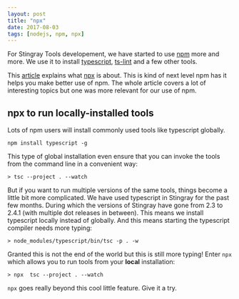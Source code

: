 ```yaml
---
layout: post
title: "npx"
date: 2017-08-03
tags: [nodejs, npm, npx]
---
```


For Stingray Tools developement, we have started to use [npm](https://www.npmjs.com/) more and more. We use it to install [typescript](https://www.typescriptlang.org/), [ts-lint](https://palantir.github.io/tslint/) and a few other tools.

This [article](https://medium.com/@maybekatz/introducing-npx-an-npm-package-runner-55f7d4bd282b) explains what [npx](https://www.npmjs.com/package/npx) is about. This is kind of next level npm has it helps you make better use of npm. The whole article covers a lot of interesting topics but one was more relevant for our use of npm.

## npx to run locally-installed tools

Lots of npm users will install commonly used tools like typescript globally.

```
npm install typescript -g
```

This type of global installation even ensure that you can invoke the tools from the command line in a convenient way:

```
> tsc --project . --watch
```

But if you want to run multiple versions of the same tools, things become a little bit more complicated. We have used typescript in Stingray for the past few months. During which the versions of Stingray have gone from 2.3 to 2.4.1 (with multiple dot releases in between). This means we install typescript locally instead of globally. And this means starting the typescript compiler needs more typing:

```
> node_modules/typescript/bin/tsc -p . -w 
```

Granted this is not the end of the world but this is still more typing! Enter `npx` which allows you to run tools from your **local** installation:

```
> npx  tsc --project . --watch
```

`npx` goes really beyond this cool little feature. Give it a try.

